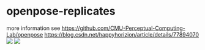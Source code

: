 
# openpose-replicates
more information see https://github.com/CMU-Perceptual-Computing-Lab/openpose https://blog.csdn.net/happyhorizion/article/details/77894070
![](https://github.com/NoMorningstar/openpose-replicates/blob/master/pose.gif)
![](https://github.com/NoMorningstar/openpose-replicates/blob/master/pose-hand.gif)
